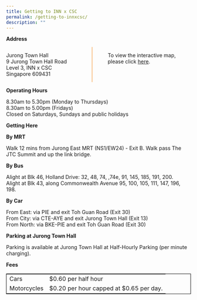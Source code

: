 ```yaml
---
title: Getting to INN x CSC
permalink: /getting-to-innxcsc/
description: ""
---
```

<style>

.grid-container {
	display: grid;
	grid-template-columns: 45% 10% 45%;
	}

.vertical-line {
	border-left: 1px solid #F68B1F;
	margin-left: 0.5em;
	}	

table {
	border: 1px solid black;
	}

</style>

<b>Address</b>

<div class="grid-container">
	<div>
		<p>Jurong Town Hall <br>
		9 Jurong Town Hall Road <br>
		Level 3, INN x CSC <br>
		Singapore 609431
		</p>
		
</div>
	<div class="vertical-line"></div>
	<div><p>To view the interactive map, please click <a href="">here</a>.</p></div>
</div>

<b>Operating Hours</b>
<p> 
	8.30am to 5.30pm (Monday to Thursdays) <br>
	8.30am to 5.00pm (Fridays) <br>
	Closed on Saturdays, Sundays and public holidays
</p>

<b>Getting Here</b>

<b>By MRT</b>
<p>Walk 12 mins from Jurong East MRT (NS1/EW24) - Exit B. Walk pass The JTC Summit and up the link bridge.</p>

<b>By Bus</b>
<p>
	Alight at Blk 46, Holland Drive: 32, 48, 74, ,74e, 91, 145, 185, 191, 200. <br>
	Alight at Blk 43, along Commonwealth Avenue 95, 100, 105, 111, 147, 196, 198.
</p>

<b>By Car</b>
<p>
	From East: via PIE and exit Toh Guan Road (Exit 30) <br>
	From City: via CTE-AYE and exit Jurong Town Hall (Exit 13) <br>
	From North: via BKE-PIE and exit Toh Guan Road (Exit 30)
</p>

<b>Parking at Jurong Town Hall</b>
<p>Parking is available at Jurong Town Hall at Half-Hourly Parking (per minute charging).</p>


<b>Fees</b>

<table>
	<tbody>
		<tr>
			<td>Cars</td>
			<td>$0.60 per half hour</td>
		</tr>
		<tr>
			<td>Motorcycles</td>
			<td>$0.20 per hour capped at $0.65 per day.</td>
		</tr>
	</tbody>
</table>